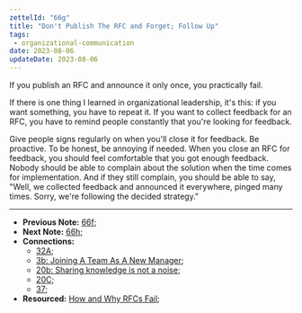 ```yaml
---
zettelId: "66g"
title: "Don't Publish The RFC and Forget; Follow Up"
tags:
 - organizational-communication
date: 2023-08-06
updateDate: 2023-08-06
---
```


If you publish an RFC and announce it only once, you practically fail.

If there is one thing I learned in organizational leadership, it's this: if you want something, you have to repeat it. If you want to collect feedback for an RFC, you have to remind people constantly that you're looking for feedback.

Give people signs regularly on when you'll close it for feedback. Be proactive. To be honest, be annoying if needed. When you close an RFC for feedback, you should feel comfortable that you got enough feedback. Nobody should be able to complain about the solution when the time comes for implementation. And if they still complain, you should be able to say, "Well, we collected feedback and announced it everywhere, pinged many times. Sorry, we're following the decided strategy."

---

- **Previous Note:** [66f](/notes/66f/);
- **Next Note:** [66h](/notes/66h/);
- **Connections:**
  - [32A](/notes/32a/);
  - [3b: Joining A Team As A New Manager](/notes/3b/);
  - [20b: Sharing knowledge is not a noise](/notes/20b/);
  - [20C](/notes/20c/);
  - [37](/notes/37/);
- **Resourced:** [How and Why RFCs Fail](/how-and-why-rfcs-fail/);
